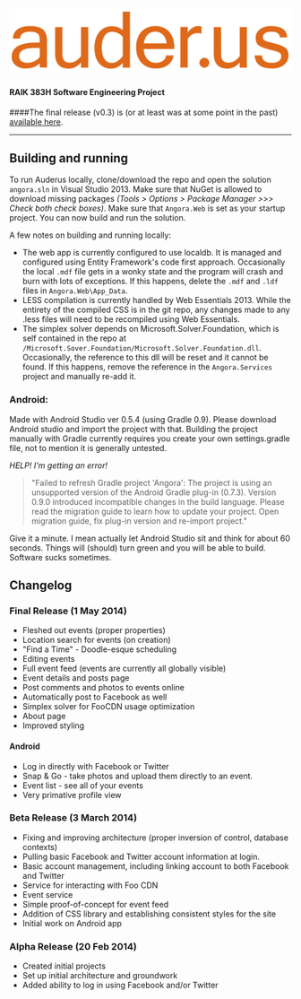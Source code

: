 # ![Auderus logo](/Angora.Web/Images/AuderusLogos/LogoFull.png)

#### RAIK 383H Software Engineering Project

####The final release (v0.3) is (or at least was at some point in the past) [available here](http://seteam4.azurewebsites.net/).

---

## Building and running

To run Auderus locally, clone/download the repo and open the solution `angora.sln` in Visual Studio 2013. Make sure that NuGet is allowed to download missing packages *(Tools > Options > Package Manager >>> Check both check boxes)*. Make sure that `Angora.Web` is set as your startup project. You can now build and run the solution.

A few notes on building and running locally:
- The web app is currently configured to use localdb. It is managed and configured using Entity Framework's code first approach. Occasionally the local `.mdf` file gets in a wonky state and the program will crash and burn with lots of exceptions. If this happens, delete the `.mdf` and `.ldf` files in `Angora.Web\App_Data`.
- LESS compilation is currently handled by Web Essentials 2013. While the entirety of the compiled CSS is in the git repo, any changes made to any .less files will need to be recompiled using Web Essentials.
- The simplex solver depends on Microsoft.Solver.Foundation, which is self contained in the repo at `/Microsoft.Sover.Foundation/Microsoft.Solver.Foundation.dll`. Occasionally, the reference to this dll will be reset and it cannot be found. If this happens, remove the reference in the `Angora.Services` project and manually re-add it.

### Android:
Made with Android Studio ver 0.5.4 (using Gradle 0.9).
Please download Android studio and import the project with that.
Building the project manually with Gradle currently requires you create your own settings.gradle file, not to mention it is generally untested.

*HELP! I'm getting an error!*

> "Failed to refresh Gradle project 'Angora': The project is using an unsupported version of the Android Gradle plug-in (0.7.3). Version 0.9.0 introduced incompatible changes in the build language. Please read the migration guide to learn how to update your project. Open migration guide, fix plug-in version and re-import project."

Give it a minute. I mean actually let Android Studio sit and think for about 60 seconds. Things will (should) turn green and you will be able to build. Software sucks sometimes.


## Changelog

### Final Release (1 May 2014)

- Fleshed out events (proper properties)
- Location search for events (on creation)
- "Find a Time" - Doodle-esque scheduling
- Editing events
- Full event feed (events are currently all globally visible)
- Event details and posts page
- Post comments and photos to events online
- Automatically post to Facebook as well
- Simplex solver for FooCDN usage optimization
- About page
- Improved styling

#### Android

- Log in directly with Facebook or Twitter
- Snap & Go - take photos and upload them directly to an event.
- Event list - see all of your events
- Very primative profile view


### Beta Release (3 March 2014)

- Fixing and improving architecture (proper inversion of control, database contexts)
- Pulling basic Facebook and Twitter account information at login.
- Basic account management, including linking account to both Facebook and Twitter
- Service for interacting with Foo CDN
- Event service
- Simple proof-of-concept for event feed
- Addition of CSS library and establishing consistent styles for the site
- Initial work on Android app

### Alpha Release (20 Feb 2014)

- Created initial projects
- Set up initial architecture and groundwork
- Added ability to log in using Facebook and/or Twitter
